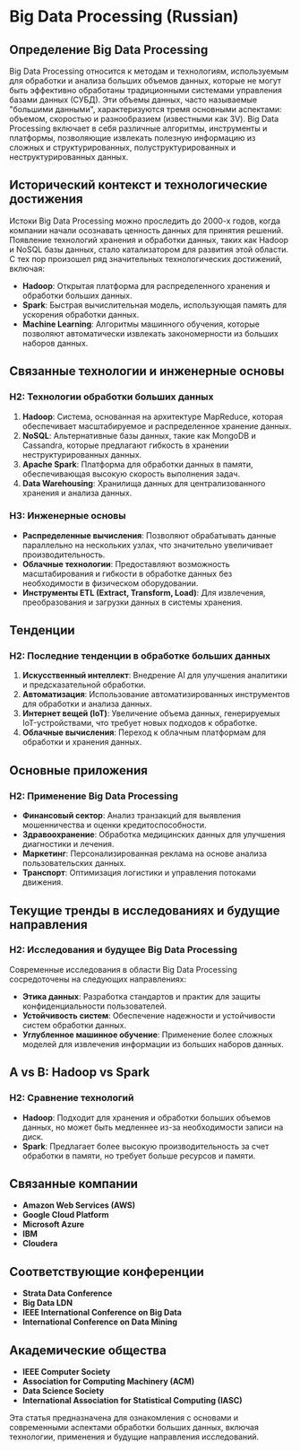 # Big Data Processing (Russian)

## Определение Big Data Processing

Big Data Processing относится к методам и технологиям, используемым для обработки и анализа больших объемов данных, которые не могут быть эффективно обработаны традиционными системами управления базами данных (СУБД). Эти объемы данных, часто называемые "большими данными", характеризуются тремя основными аспектами: объемом, скоростью и разнообразием (известными как 3V). Big Data Processing включает в себя различные алгоритмы, инструменты и платформы, позволяющие извлекать полезную информацию из сложных и структурированных, полуструктурированных и неструктурированных данных.

## Исторический контекст и технологические достижения

Истоки Big Data Processing можно проследить до 2000-х годов, когда компании начали осознавать ценность данных для принятия решений. Появление технологий хранения и обработки данных, таких как Hadoop и NoSQL базы данных, стало катализатором для развития этой области. С тех пор произошел ряд значительных технологических достижений, включая:

- **Hadoop**: Открытая платформа для распределенного хранения и обработки больших данных.
- **Spark**: Быстрая вычислительная модель, использующая память для ускорения обработки данных.
- **Machine Learning**: Алгоритмы машинного обучения, которые позволяют автоматически извлекать закономерности из больших наборов данных.

## Связанные технологии и инженерные основы

### H2: Технологии обработки больших данных

1. **Hadoop**: Система, основанная на архитектуре MapReduce, которая обеспечивает масштабируемое и распределенное хранение данных.
2. **NoSQL**: Альтернативные базы данных, такие как MongoDB и Cassandra, которые предлагают гибкость в хранении неструктурированных данных.
3. **Apache Spark**: Платформа для обработки данных в памяти, обеспечивающая высокую скорость выполнения задач.
4. **Data Warehousing**: Хранилища данных для централизованного хранения и анализа данных.

### H3: Инженерные основы

- **Распределенные вычисления**: Позволяют обрабатывать данные параллельно на нескольких узлах, что значительно увеличивает производительность.
- **Облачные технологии**: Предоставляют возможность масштабирования и гибкости в обработке данных без необходимости в физическом оборудовании.
- **Инструменты ETL (Extract, Transform, Load)**: Для извлечения, преобразования и загрузки данных в системы хранения.

## Тенденции

### H2: Последние тенденции в обработке больших данных

1. **Искусственный интеллект**: Внедрение AI для улучшения аналитики и предсказательной обработки.
2. **Автоматизация**: Использование автоматизированных инструментов для обработки и анализа данных.
3. **Интернет вещей (IoT)**: Увеличение объема данных, генерируемых IoT-устройствами, что требует новых подходов к обработке.
4. **Облачные вычисления**: Переход к облачным платформам для обработки и хранения данных.

## Основные приложения

### H2: Применение Big Data Processing

- **Финансовый сектор**: Анализ транзакций для выявления мошенничества и оценки кредитоспособности.
- **Здравоохранение**: Обработка медицинских данных для улучшения диагностики и лечения.
- **Маркетинг**: Персонализированная реклама на основе анализа пользовательских данных.
- **Транспорт**: Оптимизация логистики и управления потоками движения.

## Текущие тренды в исследованиях и будущие направления

### H2: Исследования и будущее Big Data Processing

Современные исследования в области Big Data Processing сосредоточены на следующих направлениях:

- **Этика данных**: Разработка стандартов и практик для защиты конфиденциальности пользователей.
- **Устойчивость систем**: Обеспечение надежности и устойчивости систем обработки данных.
- **Углубленное машинное обучение**: Применение более сложных моделей для извлечения информации из больших наборов данных.

## A vs B: Hadoop vs Spark

### H2: Сравнение технологий

- **Hadoop**: Подходит для хранения и обработки больших объемов данных, но может быть медленнее из-за необходимости записи на диск.
- **Spark**: Предлагает более высокую производительность за счет обработки в памяти, но требует больше ресурсов и памяти.

## Связанные компании

- **Amazon Web Services (AWS)**
- **Google Cloud Platform**
- **Microsoft Azure**
- **IBM**
- **Cloudera**

## Соответствующие конференции

- **Strata Data Conference**
- **Big Data LDN**
- **IEEE International Conference on Big Data**
- **International Conference on Data Mining**

## Академические общества

- **IEEE Computer Society**
- **Association for Computing Machinery (ACM)**
- **Data Science Society**
- **International Association for Statistical Computing (IASC)**

Эта статья предназначена для ознакомления с основами и современными аспектами обработки больших данных, включая технологии, применения и будущие направления исследований.